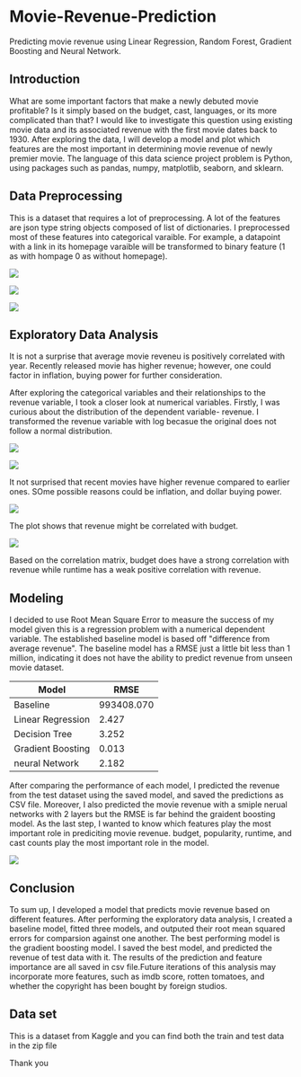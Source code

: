 # Movie-Revenue-Prediction

Predicting movie revenue using Linear Regression, Random Forest, Gradient Boosting and Neural Network.


## Introduction
What are some important factors that make a newly debuted movie profitable? Is it simply based on the budget, cast, languages, or its more complicated than that? I would like to investigate this question using existing movie data and its associated revenue with the first movie dates back to 1930. After exploring the data, I will develop a model and plot which features are the most important in determining movie revenue of newly premier movie. The language of this data science project problem is Python, using packages such as pandas, numpy, matplotlib, seaborn, and sklearn.

## Data Preprocessing 
This is a dataset that requires a lot of preprocessing. A lot of the features are json type string objects composed of list of dictionaries. I preprocessed most of these features into categorical varaible. For example, a datapoint with a link in its homepage varaible will be transformed to binary feature (1 as with hompage 0 as without homepage). 

![](images/Genres.png)

![](images/Collections.png)

![](images/Production_countries.png)

## Exploratory Data Analysis

It is not a surprise that average movie reveneu is positively correlated with year. Recently released movie has higher revenue; however, one could factor in inflation, buying power for further consideration. 

After exploring the categorical variables and their relationships to the revenue variable, I took a closer look at numerical variables. Firstly, I was curious about the distribution of the dependent variable- revenue. I transformed the revenue variable with log becasue the original does not follow a normal distribution. 

![](images/Log_Revenue_Dist.png)

![](images/Moive_Release_by_Year.png)

It not surprised that recent movies have higher revenue compared to earlier ones. SOme possible reasons could be inflation, and dollar buying power. 

![](images/Pairplot.png)

The plot shows that revenue might be correlated with budget. 

![](images/Correlation_Matrix.png)

Based on the correlation matrix, budget does have a strong correlation with revenue while runtime has a weak positive correlation with revenue.

## Modeling
I decided to use Root Mean Square Error to measure the success of my model given this is a regression problem with a numerical dependent variable. The established baseline model is based off "difference from average revenue". The baseline model has a RMSE just a little bit less than 1 million, indicating it does not have the ability to predict revenue from unseen movie dataset. 

| Model  | RMSE |
| ------------- | ------------- |
| Baseline  | 993408.070  |
| Linear Regression  | 2.427  |
| Decision Tree  | 3.252  |
| Gradient Boosting  | 0.013  |
| neural Network  | 2.182  |

After comparing the performance of each model, I predicted the revenue from the test dataset using the saved model, and saved the predictions as CSV file. Moreover, I also predicted the movie revenue with a smiple nerual networks with 2 layers but the RMSE is far behind the graident boosting model. As the last step, I wanted to know which features play the most important role in prediciting movie revenue. budget, popularity, runtime, and cast counts play the most important role in the model.

![](images/Feature_Importance.png) 

## Conclusion
To sum up, I  developed a model that predicts movie revenue based on different features. After performing the exploratory data analysis, I created a baseline model, fitted three models, and outputed their root mean squared errors for comparsion against one another. The best performing model is the gradient boosting model. I saved the best model, and predicted the revenue of test data with it. The results of the prediction and feature importance are all saved in csv file.Future iterations of this analysis may incorporate more features, such as imdb score, rotten tomatoes, and whether the copyright has been bought by foreign studios. 


## Data set
This is a dataset from Kaggle and you can find both the train and test data in the zip file 


Thank you

